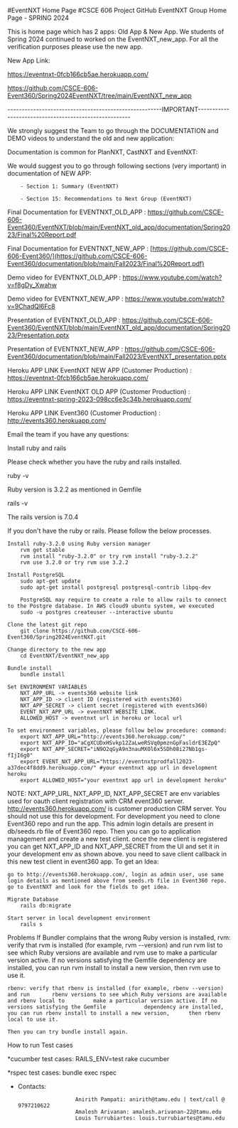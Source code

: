 #EventNXT Home Page
#CSCE 606 Project GitHub EventNXT Group Home Page - SPRING 2024

This is home page which has 2 apps: Old App & New App.
We students of Spring 2024 continued to worked on the EventNXT_new_app. For all the verification purposes please use the new app.

New App Link:

https://eventnxt-0fcb166cb5ae.herokuapp.com/


https://github.com/CSCE-606-Event360/Spring2024EventNXT/tree/main/EventNXT_new_app

------------------------------------------------------IMPORTANT------------------------------------------------------

We strongly suggest the Team to go through the DOCUMENTATION and DEMO videos to understand the old and new application:

Documentation is common for PlanNXT, CastNXT and EventNXT:

We would suggest you to go through following sections (very important) in documentation of NEW APP:

        - Section 1: Summary (EventNXT)
        
        - Section 15: Recommendations to Next Group (EventNXT)
        

Final Documentation for EVENTNXT_OLD_APP : https://github.com/CSCE-606-Event360/EventNXT/blob/main/EventNXT_old_app/documentation/Spring2023/Final%20Report.pdf

Final Documentation for EVENTNXT_NEW_APP : [https://github.com/CSCE-606-Event360/](https://github.com/CSCE-606-Event360/documentation/blob/main/Fall2023/Final%20Report.pdf)

Demo video for EVENTNXT_OLD_APP : https://www.youtube.com/watch?v=f8gDy_Xwahw

Demo video for EVENTNXT_NEW_APP : https://www.youtube.com/watch?v=9ChadQl6Fc8

Presentation of EVENTNXT_OLD_APP : https://github.com/CSCE-606-Event360/EventNXT/blob/main/EventNXT_old_app/documentation/Spring2023/Presentation.pptx

Presentation of EVENTNXT_NEW_APP : https://github.com/CSCE-606-Event360/documentation/blob/main/Fall2023/EventNXT_presentation.pptx

Heroku APP LINK EventNXT NEW APP (Customer Production) : https://eventnxt-0fcb166cb5ae.herokuapp.com/

Heroku APP LINK EventNXT OLD APP (Customer Production) : https://eventnxt-spring-2023-098cc6e3c34b.herokuapp.com/

Heroku APP LINK Event360 (Customer Production) : http://events360.herokuapp.com/

Email the team if you have any questions:

Install ruby and rails

Please check whether you have the ruby and rails installed.

ruby -v

Ruby version is 3.2.2 as mentioned in Gemfile

rails -v

The rails version is 7.0.4

If you don't have the ruby or rails. Please follow the below processes.

    Install ruby-3.2.0 using Ruby version manager
        rvm get stable
        rvm install "ruby-3.2.0" or try rvm install "ruby-3.2.2"
        rvm use 3.2.0 or try rvm use 3.2.2

    Install PostgreSQL
        sudo apt-get update
        sudo apt-get install postgresql postgresql-contrib libpq-dev
        
        PostgreSQL may require to create a role to allow rails to connect to the Postgre database. In AWS cloud9 ubuntu system, we executed 
        sudo -u postgres createuser --interactive ubuntu

    Clone the latest git repo
        git clone https://github.com/CSCE-606-Event360/Spring2024EventNXT.git

    Change directory to the new app
        cd EventNXT/EventNXT_new_app

    Bundle install
        bundle install

    Set ENVIRONMENT VARIABLES
        NXT_APP_URL -> events360 website link
        NXT_APP_ID -> client ID (registered with events360)
        NXT_APP_SECRET -> client secret (registered with events360)
        EVENT_NXT_APP_URL -> eventNXT WEBSITE LINK.
        ALLOWED_HOST -> eventnxt url in heroku or local url

    To set environment variables, please follow below procedure: command:
        export NXT_APP_URL="http://events360.herokuapp.com/"
        export NXT_APP_ID="aCgXCUDxHSvkp12ZaLweRSVq0pmznGpFasldrE3EZpQ"
        export NXT_APP_SECRET="iN9O2qGyA9n3nauMXOl6x5SDh08i27Nb1gs-fIjI6g0"
        export EVENT_NXT_APP_URL="https://eventnxtprodfall2023-a37dec4f8dd9.herokuapp.com/" #your eventnxt app url in development heroku
        export ALLOWED_HOST="your eventnxt app url in development heroku"

NOTE: NXT_APP_URL, NXT_APP_ID, NXT_APP_SECRET are env variables used for oauth client registration with CRM event360 server. http://events360.herokuapp.com/ is customer production CRM server. You should not use this for development. For development you need to clone Event360 repo and run the app. This admin login details are present in db/seeds.rb file of Event360 repo. Then you can go to application management and create a new test client. once the new client is registered you can get NXT_APP_ID and NXT_APP_SECRET from the UI and set it in your development env as shown above. you need to save client callback in this new test client in event360 app. To get an Idea:

    go to http://events360.herokuapp.com/, login as admin user, use same login details as mentioned above from seeds.rb file in Event360 repo.
    go to EventNXT and look for the fields to get idea.

    Migrate Database
        rails db:migrate

    Start server in local development environment
        rails s

Problems
If Bundler complains that the wrong Ruby version is installed,
    rvm: verify that rvm is installed (for example, rvm --version) and run rvm         list to see which Ruby versions are available and rvm use to make a particular     version active. If no versions satisfying the Gemfile dependency are               installed, you can run rvm install to install a new version, then rvm use to       use it.

    rbenv: verify that rbenv is installed (for example, rbenv --version) and run       rbenv versions to see which Ruby versions are available and rbenv local to         make a particular version active. If no versions satisfying the Gemfile            dependency are installed, you can run rbenv install to install a new version,      then rbenv local to use it.

    Then you can try bundle install again.

How to run Test cases

*cucumber test cases:
    RAILS_ENV=test rake cucumber

*rspec test cases:
    bundle exec rspec


    
- Contacts:
                
                        Anirith Pampati: anirith@tamu.edu | text/call @ 9797210622
                        Amalesh Arivanan: amalesh.arivanan-22@tamu.edu
                        Louis Turrubiartes: louis.turrubiartes@tamu.edu  



